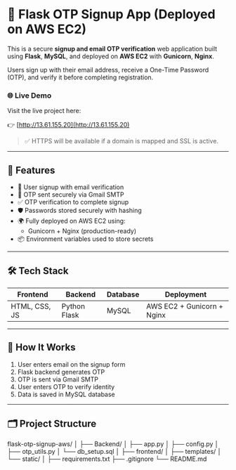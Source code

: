 # 🔐 Flask OTP Signup App (Deployed on AWS EC2)

This is a secure **signup and email OTP verification** web application built using **Flask**, **MySQL**, and deployed on **AWS EC2** with **Gunicorn**, **Nginx**.

Users sign up with their email address, receive a One-Time Password (OTP), and verify it before completing registration.

### 🌐 Live Demo

Visit the live project here:

👉 [http://13.61.155.20](http://13.61.155.20)

> ✅ HTTPS will be available if a domain is mapped and SSL is active.

---

## 🚀 Features

- 🔐 User signup with email verification  
- 📩 OTP sent securely via Gmail SMTP  
- ✅ OTP verification to complete signup  
- 🛡️ Passwords stored securely with hashing  
- 🌍 Fully deployed on AWS EC2 using:  
  - Gunicorn + Nginx (production-ready)    
- 📦 Environment variables used to store secrets

---

## 🛠️ Tech Stack

| Frontend       | Backend      | Database | Deployment                 |
|----------------|--------------|----------|----------------------------|
| HTML, CSS, JS  | Python Flask | MySQL    | AWS EC2 + Gunicorn + Nginx |

---


## 🧠 How It Works

1. User enters email on the signup form  
2. Flask backend generates OTP  
3. OTP is sent via Gmail SMTP  
4. User enters OTP to verify identity  
5. Data is saved in MySQL database

---

## 🗂️ Project Structure

flask-otp-signup-aws/
│
├── Backend/
│   ├── app.py
│   ├── config.py
│   ├── otp_utils.py
│   └── db_setup.sql
│
├── frontend/
│   ├── templates/
│   └── static/
│
├── requirements.txt
├── .gitignore
└── README.md

